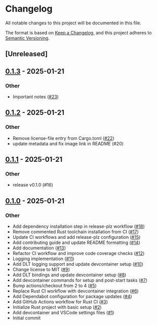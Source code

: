 # Changelog

All notable changes to this project will be documented in this file.

The format is based on [Keep a Changelog](https://keepachangelog.com/en/1.0.0/),
and this project adheres to [Semantic Versioning](https://semver.org/spec/v2.0.0.html).

## [Unreleased]

## [0.1.3](https://github.com/rusty-projects/dlt_log-rs/compare/v0.1.2...v0.1.3) - 2025-01-21

### Other

- Important notes ([#23](https://github.com/rusty-projects/dlt_log-rs/pull/23))

## [0.1.2](https://github.com/rusty-projects/dlt_log-rs/compare/v0.1.1...v0.1.2) - 2025-01-21

### Other

- Remove license-file entry from Cargo.toml ([#22](https://github.com/rusty-projects/dlt_log-rs/pull/22))
- update metadata and fix image link in README (#20)

## [0.1.1](https://github.com/rusty-projects/dlt_log-rs/compare/v0.1.0...v0.1.1) - 2025-01-21

### Other

- release v0.1.0 (#16)

## [0.1.0](https://github.com/rusty-projects/dlt_log-rs/releases/tag/v0.1.0) - 2025-01-21

### Other

- Add dependency installation step in release-plz workflow ([#18](https://github.com/rusty-projects/dlt_log-rs/pull/18))
- Remove commented Rust toolchain installation from CI ([#17](https://github.com/rusty-projects/dlt_log-rs/pull/17))
- Update CI workflows and add release-plz configuration ([#15](https://github.com/rusty-projects/dlt_log-rs/pull/15))
- Add contributing guide and update README formatting ([#14](https://github.com/rusty-projects/dlt_log-rs/pull/14))
- Add documentation ([#13](https://github.com/rusty-projects/dlt_log-rs/pull/13))
- Refactor CI workflow and improve code coverage checks ([#12](https://github.com/rusty-projects/dlt_log-rs/pull/12))
- Logging implementation ([#11](https://github.com/rusty-projects/dlt_log-rs/pull/11))
- Add DLT logging support and update devcontainer setup ([#10](https://github.com/rusty-projects/dlt_log-rs/pull/10))
- Change license to MIT ([#9](https://github.com/rusty-projects/dlt_log-rs/pull/9))
- Add DLT bindings and update devcontainer setup ([#8](https://github.com/rusty-projects/dlt_log-rs/pull/8))
- Add devcontainer commands for setup and post-start tasks ([#7](https://github.com/rusty-projects/dlt_log-rs/pull/7))
- Bump actions/checkout from 2 to 4 ([#5](https://github.com/rusty-projects/dlt_log-rs/pull/5))
- Replace Rust CI workflow with devcontainer integration ([#6](https://github.com/rusty-projects/dlt_log-rs/pull/6))
- Add Dependabot configuration for package updates ([#4](https://github.com/rusty-projects/dlt_log-rs/pull/4))
- Add GitHub Actions workflow for Rust CI ([#3](https://github.com/rusty-projects/dlt_log-rs/pull/3))
- Initialize Rust project with basic setup ([#2](https://github.com/rusty-projects/dlt_log-rs/pull/2))
- Add devcontainer and VSCode settings files ([#1](https://github.com/rusty-projects/dlt_log-rs/pull/1))
- Initial commit
